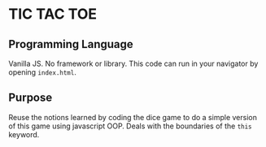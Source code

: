 # TIC TAC TOE

## Programming Language

Vanilla JS. No framework or library. This code can run in your navigator by opening `index.html`.

## Purpose

Reuse the notions learned by coding the dice game to do a simple version of this game using javascript OOP. Deals with the boundaries of the `this` keyword.
